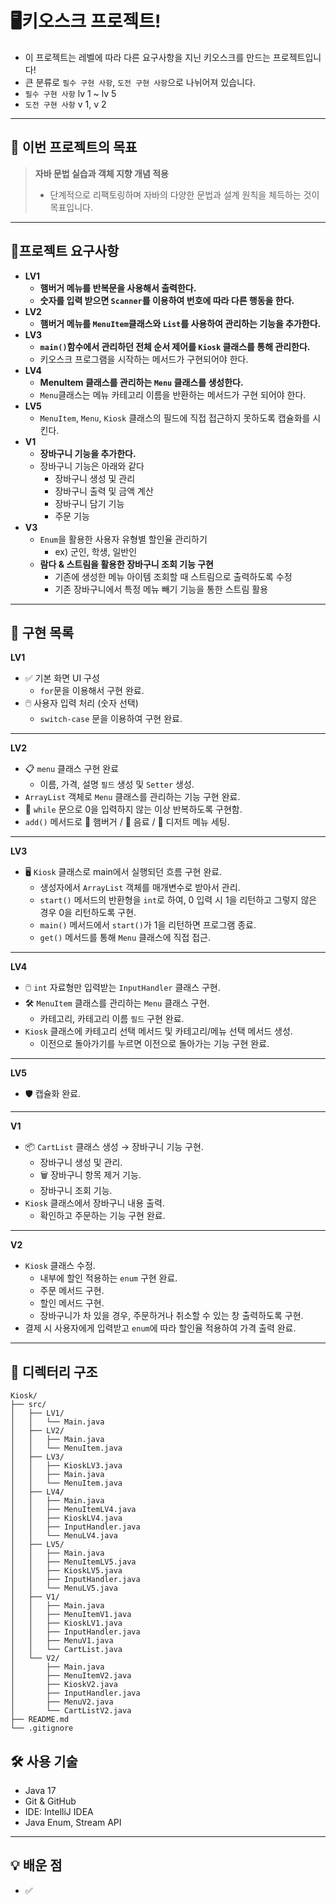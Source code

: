 # 🖥키오스크 프로젝트! 
- 이 프로젝트는 레벨에 따라 다른 요구사항을 지닌 키오스크를 만드는 프로젝트입니다!
- 큰 분류로 `필수 구현 사항`, `도전 구현 사항`으로 나뉘어져 있습니다.
- `필수 구현 사항` lv 1 ~ lv 5
- `도전 구현 사항`  v 1,   v 2

----
## 🎯 이번 프로젝트의 목표

> **자바 문법 실습과 객체 지향 개념 적용**  
> - 단계적으로 리팩토링하며 자바의 다양한 문법과 설계 원칙을 체득하는 것이 목표입니다.

---

## 📌프로젝트 요구사항
- **LV1**
    - **햄버거 메뉴를 반복문을 사용해서 출력한다.**
    - **숫자를 입력 받으면 `Scanner`를 이용하여 번호에 따라 다른 행동을 한다.**
- **LV2**
    - **햄버거 메뉴를 `MenuItem`클래스와 `List`를 사용하여 관리하는 기능을 추가한다.**
- **LV3**
    - **`main()`함수에서 관리하던 전체 순서 제어를 `Kiosk` 클래스를 통해 관리한다.**
    - 키오스크 프로그램을 시작하는 메서드가 구현되어야 한다.
- **LV4**
    - **MenuItem 클래스를 관리하는 `Menu` 클래스를 생성한다.**
    - `Menu`클래스는 메뉴 카테고리 이름을 반환하는 메서드가 구현 되어야 한다.
- **LV5**
    - `MenuItem`, `Menu`, `Kiosk` 클래스의 필드에 직접 접근하지 못하도록 캡슐화를 시킨다.
- **V1**
    - **장바구니 기능을 추가한다.**
    - 장바구니 기능은 아래와 같다
        - 장바구니 생성 및 관리
        - 장바구니 출력 및 금액 계산
        - 장바구니 담기 기능
        - 주문 기능
- **V3**
    - `Enum`을 활용한 사용자 유형별 할인율 관리하기
        - ex) 군인, 학생, 일반인
    - **람다 & 스트림을 활용한 장바구니 조회 기능 구현**
        - 기존에 생성한 메뉴 아이템 조회할 때 스트림으로 출력하도록 수정
        - 기존 장바구니에서 특정 메뉴 빼기 기능을 통한 스트림 활용
----
## 📝 구현 목록


**LV1**
- ✅ 기본 화면 UI 구성
    - `for`문을 이용해서 구현 완료.
- 🖱️ 사용자 입력 처리 (숫자 선택)
    - `switch-case` 문을 이용하여 구현 완료.

---

**LV2**
- 📋 `menu` 클래스 구현 완료
    - 이름, 가격, 설명 `필드` 생성 및 `Setter` 생성.
- `ArrayList` 객체로 `Menu` 클래스를 관리하는 기능 구현 완료.
- 🔂 `while` 문으로 0을 입력하지 않는 이상 반복하도록 구현함.
- `add()` 메서드로 🍔 햄버거 / 🥤 음료 / 🍰 디저트 메뉴 세팅.

---

**LV3**
- 🖥 `Kiosk` 클래스로 main에서 실행되던 흐름 구현 완료.
    - 생성자에서 `ArrayList` 객체를 매개변수로 받아서 관리.
    - `start()` 메서드의 반환형을 `int`로 하여, 0 입력 시 1을 리턴하고 그렇지 않은 경우 0을 리턴하도록 구현.
    - `main()` 메서드에서 `start()`가 1을 리턴하면 프로그램 종료.
    - `get()` 메서드를 통해 `Menu` 클래스에 직접 접근.

---

**LV4**
- 🖱️ `int` 자료형만 입력받는 `InputHandler` 클래스 구현.
- 🛠️ `MenuItem` 클래스를 관리하는 `Menu` 클래스 구현.
    - 카테고리, 카테고리 이름 `필드` 구현 완료.
- `Kiosk` 클래스에 카테고리 선택 메서드 및 카테고리/메뉴 선택 메서드 생성.
    - 이전으로 돌아가기를 누르면 이전으로 돌아가는 기능 구현 완료.

---

**LV5**
- 🛡️ 캡슐화 완료.

---

**V1**
- 📦 `CartList` 클래스 생성 → 장바구니 기능 구현.
    - 장바구니 생성 및 관리.
    - 🗑️ 장바구니 항목 제거 기능.
    - 장바구니 조회 기능.
- `Kiosk` 클래스에서 장바구니 내용 출력.
    - 확인하고 주문하는 기능 구현 완료.

---

**V2**
- `Kiosk` 클래스 수정.
    - 내부에 할인 적용하는 `enum` 구현 완료.
    - 주문 메서드 구현.
    - 할인 메서드 구현.
    - 장바구니가 차 있을 경우, 주문하거나 취소할 수 있는 창 출력하도록 구현.
- 결제 시 사용자에게 입력받고 `enum`에 따라 할인율 적용하여 가격 출력 완료.


---

## 📁 디렉터리 구조

```
Kiosk/
├── src/
│   ├── LV1/
│   │   └── Main.java
│   ├── LV2/
│   │   ├── Main.java
│   │   └── MenuItem.java
│   ├── LV3/
│   │   ├── KioskLV3.java
│   │   ├── Main.java
│   │   └── MenuItem.java
│   ├── LV4/
│   │   ├── Main.java
│   │   ├── MenuItemLV4.java
│   │   ├── KioskLV4.java
│   │   ├── InputHandler.java
│   │   └── MenuLV4.java
│   ├── LV5/
│   │   ├── Main.java
│   │   ├── MenuItemLV5.java
│   │   ├── KioskLV5.java
│   │   ├── InputHandler.java
│   │   └── MenuLV5.java
│   ├── V1/
│   │   ├── Main.java
│   │   ├── MenuItemV1.java
│   │   ├── KioskLV1.java
│   │   ├── InputHandler.java
│   │   ├── MenuV1.java
│   │   └── CartList.java
│   └── V2/
│       ├── Main.java
│       ├── MenuItemV2.java
│       ├── KioskV2.java
│       ├── InputHandler.java
│       ├── MenuV2.java
│       └── CartListV2.java
├── README.md
└── .gitignore
```
## 🛠 사용 기술

- Java 17
- Git & GitHub
- IDE: IntelliJ IDEA
- Java Enum, Stream API

---

## 💡 배운 점

- ✅
